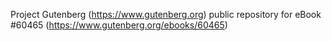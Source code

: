Project Gutenberg (https://www.gutenberg.org) public repository for eBook #60465 (https://www.gutenberg.org/ebooks/60465)
